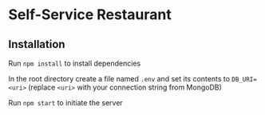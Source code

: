 # Self-Service Restaurant
## Installation
Run `npm install` to install dependencies

In the root directory create a file named `.env` and set its contents to `DB_URI=<uri>` (replace `<uri>` with your connection string from MongoDB)

Run `npm start` to initiate the server
